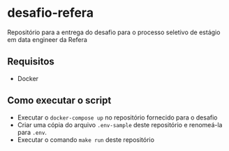 # desafio-refera
Repositório para a entrega do desafio para o processo seletivo de estágio em data engineer da Refera

## Requisitos
 - Docker

## Como executar o script
- Executar o `docker-compose up` no repositório fornecido para o desafio
- Criar uma cópia do arquivo `.env-sample` deste repositório e renomeá-la para `.env`.
- Executar o comando `make run` deste repositório